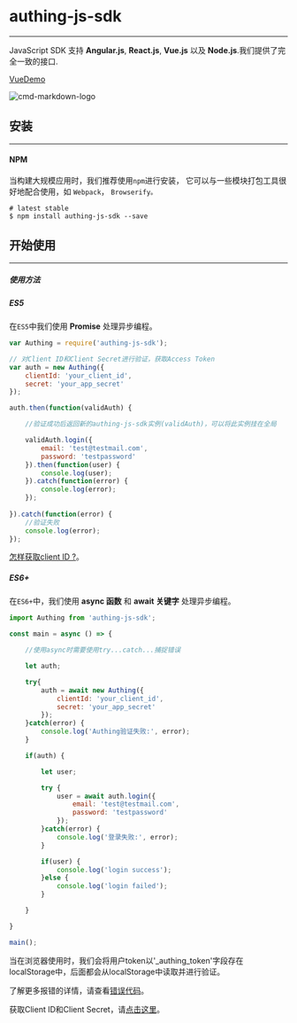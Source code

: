 # authing-js-sdk

----------

JavaScript SDK 支持 **Angular.js**, **React.js**, **Vue.js** 以及 **Node.js**.我们提供了完全一致的接口.

[VueDemo](http://sample.authing.cn)

![cmd-markdown-logo](https://usercontents.authing.cn/vue-demo.png)

## 安装

----------

#### NPM

当构建大规模应用时，我们推荐使用```npm```进行安装， 它可以与一些模块打包工具很好地配合使用，如 ```Webpack```， ```Browserify。```

``` shell
# latest stable
$ npm install authing-js-sdk --save
```

## 开始使用

----------

##### 使用方法

##### ES5

在```ES5```中我们使用 **Promise** 处理异步编程。

``` javascript
var Authing = require('authing-js-sdk');

// 对Client ID和Client Secret进行验证，获取Access Token
var auth = new Authing({
	clientId: 'your_client_id',
	secret: 'your_app_secret'
});

auth.then(function(validAuth) {

	//验证成功后返回新的authing-js-sdk实例(validAuth)，可以将此实例挂在全局

	validAuth.login({
		email: 'test@testmail.com',
		password: 'testpassword'
	}).then(function(user) {
		console.log(user);	
	}).catch(function(error) {
		console.log(error);	
	});
	
}).catch(function(error) {
	//验证失败
	console.log(error);
});

```

[怎样获取client ID ?](https://docs.authing.cn/#/quick_start/howto)。


##### ES6+

在```ES6+```中，我们使用 **async 函数** 和 **await 关键字** 处理异步编程。

``` javascript
import Authing from 'authing-js-sdk';

const main = async () => {

	//使用async时需要使用try...catch...捕捉错误

	let auth;

	try{
		auth = await new Authing({
			clientId: 'your_client_id',
			secret: 'your_app_secret'
		});
	}catch(error) {
		console.log('Authing验证失败:', error);
	}

	if(auth) {

		let user;

		try {
			user = await auth.login({
				email: 'test@testmail.com',
				password: 'testpassword'
			});
		}catch(error) {
			console.log('登录失败:', error);
		}

		if(user) {
			console.log('login success');
		}else {
			console.log('login failed');
		}

	}

}

main();

```

当在浏览器使用时，我们会将用户token以'_authing_token'字段存在localStorage中，后面都会从localStorage中读取并进行验证。

了解更多报错的详情，请查看[错误代码](https://docs.authing.cn/#/quick_start/error_code)。

获取Client ID和Client Secret，请[点击这里](https://docs.authing.cn/#/quick_start/howto)。

